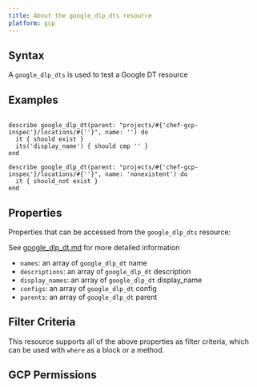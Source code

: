 ```yaml
---
title: About the google_dlp_dts resource
platform: gcp
---
```


## Syntax
A `google_dlp_dts` is used to test a Google DT resource

## Examples
```

describe google_dlp_dt(parent: "projects/#{'chef-gcp-inspec'}/locations/#{''}", name: '') do
  it { should exist }
  its('display_name') { should cmp '' }
end

describe google_dlp_dt(parent: "projects/#{'chef-gcp-inspec'}/locations/#{''}", name: 'nonexistent') do
  it { should_not exist }
end

```

## Properties
Properties that can be accessed from the `google_dlp_dts` resource:

See [google_dlp_dt.md](google_dlp_dt.md) for more detailed information
  * `names`: an array of `google_dlp_dt` name
  * `descriptions`: an array of `google_dlp_dt` description
  * `display_names`: an array of `google_dlp_dt` display_name
  * `configs`: an array of `google_dlp_dt` config
  * `parents`: an array of `google_dlp_dt` parent

## Filter Criteria
This resource supports all of the above properties as filter criteria, which can be used
with `where` as a block or a method.

## GCP Permissions
